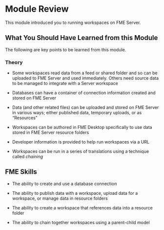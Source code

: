 # Module Review

This module introduced you to running workspaces on FME Server.

## What You Should Have Learned from this Module ##

The following are key points to be learned from this module.

### Theory ###

- Some workspaces read data from a feed or shared folder and so can be uploaded to FME Server and used immediately. Others need source data to be managed to integrate with a Server workspace
 
- Databases can have a container of connection information created and stored on FME Server

- Data (and other related files) can be uploaded and stored on FME Server in various ways; either published data, temporary uploads, or as “Resources”

- Workspaces can be authored in FME Desktop specifically to use data stored in FME Server resource folders 

- Developer information is provided to help run workspaces via a URL

- Workspaces can be run in a series of translations using a technique called *chaining*

## FME Skills ##

- The ability to create and use a database connection

- The ability to publish data with a workspace, upload data for a workspace, or manage data in resource folders

- The ability to create a workspace that references data into a resource folder

- The ability to chain together workspaces using a parent-child model